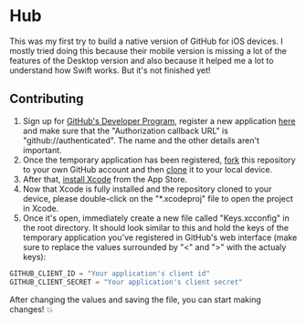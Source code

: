 # Hub

This was my first try to build a native version of GitHub for iOS devices. I mostly tried doing this because their mobile version is missing a lot of the features of the Desktop version and also because it helped me a lot to understand how Swift  works. But it's not finished yet!

## Contributing

1. Sign up for [GitHub's Developer Program](https://developer.github.com/program/), register a new application [here](https://github.com/settings/developers) and make sure that the "Authorization callback URL" is "github://authenticated". The name and the other details aren't important.
2. Once the temporary application has been registered, [fork](https://help.github.com/articles/fork-a-repo/) this repository to your own GitHub account and then [clone](https://help.github.com/articles/cloning-a-repository/) it to your local device.
3. After that, [install Xcode](https://itunes.apple.com/en/app/xcode/id497799835?l=en&mt=12) from the App Store.
4. Now that Xcode is fully installed and the repository cloned to your device, please double-click on the "*.xcodeproj" file to open the project in Xcode.
5. Once it's open, immediately create a new file called "Keys.xcconfig" in the root directory. It should look similar to this and hold the keys of the temporary application you've registered in GitHub's web interface (make sure to replace the values surrounded by "<" and ">" with the actualy keys):

```swift
GITHUB_CLIENT_ID = "Your application's client id"
GITHUB_CLIENT_SECRET = "Your application's client secret"
```

After changing the values and saving the file, you can start making changes! :boom:
